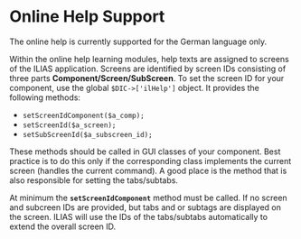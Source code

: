 # Online Help Support

The online help is currently supported for the German language only.
 
Within the online help learning modules, help texts are assigned to screens of the ILIAS application. Screens are identified by screen IDs consisting of three parts **Component/Screen/SubScreen**. To set the screen ID for your component, use the global `$DIC->['ilHelp']` object. It provides the following methods:

- `setScreenIdComponent($a_comp);`
- `setScreenId($a_screen);`
- `setSubScreenId($a_subscreen_id);`

These methods should be called in GUI classes of your component. Best practice is to do this only if the corresponding class implements the current screen (handles the current command). A good place is the method that is also responsible for setting the tabs/subtabs.
 
At minimum the **`setScreenIdComponent`** method must be called. If no screen and subcreen IDs are provided, but tabs and or subtags are displayed on the screen. ILIAS will use the IDs of the tabs/subtabs automatically to extend the overall screen ID.